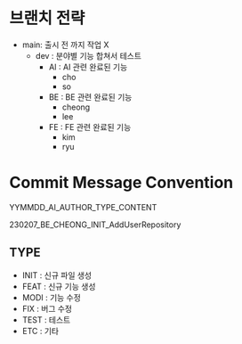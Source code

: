 # 브랜치 전략

-   main: 출시 전 까지 작업 X
    -   dev : 분야별 기능 합쳐서 테스트
        -   AI : AI 관련 완료된 기능
            -   cho
            -   so
        -   BE : BE 관련 완료된 기능
            -   cheong
            -   lee
        -   FE : FE 관련 완료된 기능
            -   kim
            -   ryu

# Commit Message Convention

YYMMDD_AI_AUTHOR_TYPE_CONTENT

230207_BE_CHEONG_INIT_AddUserRepository

## TYPE

-   INIT : 신규 파일 생성
-   FEAT : 신규 기능 생성
-   MODI : 기능 수정
-   FIX : 버그 수정
-   TEST : 테스트
-   ETC : 기타 

